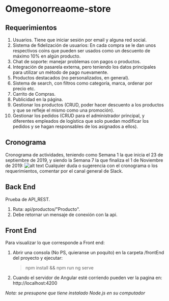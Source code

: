# Omegonorreaome-store
## Requerimientos
1.	Usuarios. Tiene que iniciar sesión por email y alguna red social.
2.	Sistema de fidelización de usuarios: En cada compra se le dan unos respectivos coins que pueden ser usados como un descuento de máximo 10% en algún producto.
3.	Chat de soporte: manejar problemas con pagos o productos.
4.	Integración de pasarela externa, pero teniendo los datos principales para utilizar un método de pago nuevamente.
5.	Productos destacados (no personalizados, en general).
6.  Sistema de search, con filtros como categoría, marca, ordenar por precio etc.
7.	Carrito de Compras.
8.	Publicidad en la página.
9.	Gestionar los productos (CRUD, poder hacer descuento a los productos y que se refleje el mismo como una promoción).
10.	Gestionar los pedidos (CRUD para el administrador principal, y diferentes empleados de logística que solo puedan modificar los pedidos y se hagan responsables de los asignados a ellos).

## Cronograma
Cronograma de actividades, teniendo como Semana 1 la que inicia el 23 de septiembre de 2019, y siendo la Semana 7 la que finaliza el 1 de Noviembre de 2019:
![alt text](https://i.imgur.com/sR48VUJ.png)
Cualquier duda o sugerencia con el cronograma o los requerimientos, comentar por el canal general de Slack.

## Back End
Prueba de API_REST.
1. Ruta: api/productos/"Producto".
2. Debe retornar un mensaje de conexión con la api.

## Front End
Para visualizar lo que corresponde a Front end:
1. Abrir una consola (No PS, quieranse un poquito) en la carpeta /frontEnd del proyecto y ejecutar:

    > npm install && npm run ng serve
  
2. Cuando el servidor de Angular esté corriendo pueden ver la pagina en: http://localhost:4200  


_Nota: se presupone que tiene instalado Node.js en su computador_
